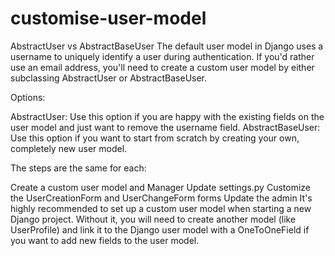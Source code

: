 # customise-user-model
AbstractUser vs AbstractBaseUser
The default user model in Django uses a username to uniquely identify a user during authentication. If you'd rather use an email address, you'll need to create a custom user model by either subclassing AbstractUser or AbstractBaseUser.

Options:

AbstractUser: Use this option if you are happy with the existing fields on the user model and just want to remove the username field.
AbstractBaseUser: Use this option if you want to start from scratch by creating your own, completely new user model.



The steps are the same for each:

Create a custom user model and Manager
Update settings.py
Customize the UserCreationForm and UserChangeForm forms
Update the admin
It's highly recommended to set up a custom user model when starting a new Django project. Without it, you will need to create another model (like UserProfile) and link it to the Django user model with a OneToOneField if you want to add new fields to the user model.
